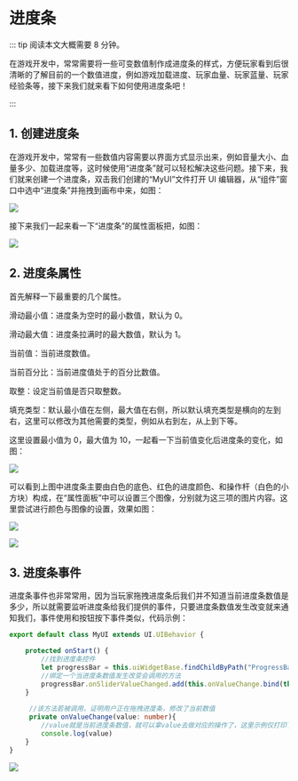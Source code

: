 # 进度条

::: tip 阅读本文大概需要 8 分钟。

在游戏开发中，常常需要将一些可变数值制作成进度条的样式，方便玩家看到后很清晰的了解目前的一个数值进度，例如游戏加载进度、玩家血量、玩家蓝量、玩家经验条等，接下来我们就来看下如何使用进度条吧！

:::

## 1. 创建进度条

在游戏开发中，常常有一些数值内容需要以界面方式显示出来，例如音量大小、血量多少、加载进度等，这时候使用“进度条”就可以轻松解决这些问题。接下来，我们就来创建一个进度条，双击我们创建的“MyUI”文件打开 UI 编辑器，从“组件”窗口中选中“进度条”并拖拽到画布中来，如图：

![](https://wstatic-a1.233leyuan.com/productdocs/static/boxcnXGk7dvJ4oEPcI8px6VEDMg.png)

接下来我们一起来看一下“进度条”的属性面板把，如图：

![](https://wstatic-a1.233leyuan.com/productdocs/static/boxcnd9lr7v0YNJUj37r5JnrL2g.png)

## 2. 进度条属性

首先解释一下最重要的几个属性。

滑动最小值：进度条为空时的最小数值，默认为 0。

滑动最大值：进度条拉满时的最大数值，默认为 1。

当前值：当前进度数值。

当前百分比：当前进度值处于的百分比数值。

取整：设定当前值是否只取整数。

填充类型：默认最小值在左侧，最大值在右侧，所以默认填充类型是横向的左到右，这里可以修改为其他需要的类型，例如从右到左，从上到下等。

这里设置最小值为 0，最大值为 10，一起看一下当前值变化后进度条的变化，如图：

![](https://wstatic-a1.233leyuan.com/productdocs/static/boxcnJGaM5t4CanOrZpYY1wX3hc.gif)

可以看到上图中进度条主要由白色的底色、红色的进度颜色、和操作杆（白色的小方块）构成，在“属性面板”中可以设置三个图像，分别就为这三项的图片内容。这里尝试进行颜色与图像的设置，效果如图：

![](https://wstatic-a1.233leyuan.com/productdocs/static/boxcnaBSWzdrtU3zcwRcpQrADug.png)

![](https://wstatic-a1.233leyuan.com/productdocs/static/boxcnQsJBlfqNcHU7tWz2XusJQe.gif)

## 3. 进度条事件

进度条事件也非常常用，因为当玩家拖拽进度条后我们并不知道当前进度条数值是多少，所以就需要监听进度条给我们提供的事件，只要进度条数值发生改变就来通知我们，事件使用和按钮按下事件类似，代码示例：

```ts
export default class MyUI extends UI.UIBehavior {

    protected onStart() {
        //找到进度条控件
        let progressBar = this.uiWidgetBase.findChildByPath("ProgressBar_1") as UI.ProgressBar
        //绑定一个当进度条数值发生改变会调用的方法
        progressBar.onSliderValueChanged.add(this.onValueChange.bind(this))
    }
 
     //该方法若被调用，证明用户正在拖拽进度条，修改了当前数值
     private onValueChange(value: number){
        //value就是当前进度条数值，就可以拿value去做对应的操作了，这里示例仅打印了一个日志
        console.log(value)
    }
}
```

![](https://wstatic-a1.233leyuan.com/productdocs/static/boxcnlQIsHddy7WfqpOgHxsCxFe.png)
